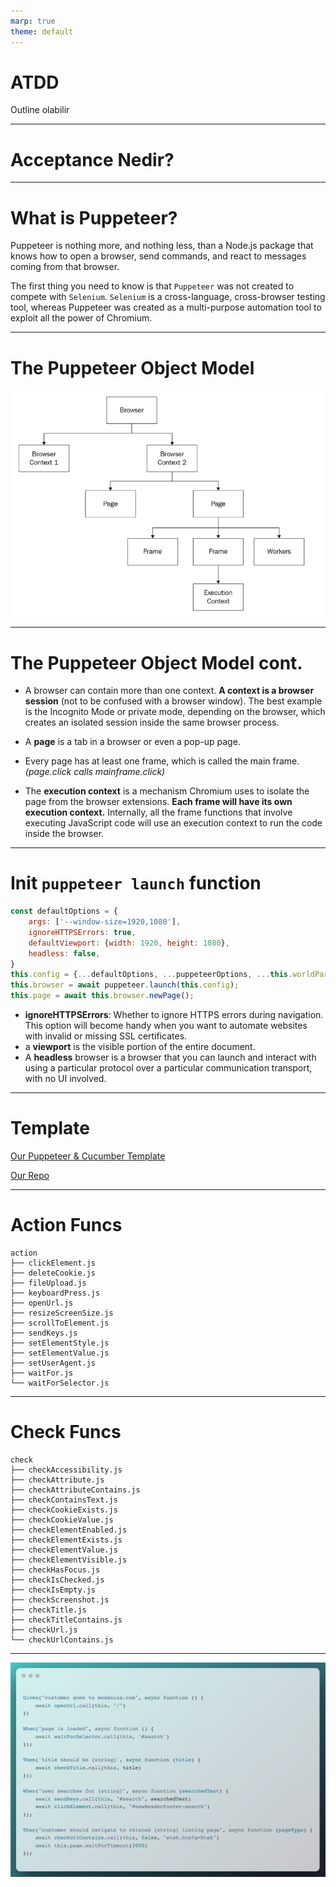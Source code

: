 ```yaml
---
marp: true
theme: default
---
```


# ATDD

Outline olabilir

---

# Acceptance Nedir?


---

# What is Puppeteer?

Puppeteer is nothing more, and nothing less, than a Node.js package that knows how to open a browser, send commands, and react to messages coming from that browser.

The first thing you need to know is that `Puppeteer` was not created to compete with `Selenium`. `Selenium` is a cross-language, cross-browser testing tool, whereas Puppeteer was created as a multi-purpose automation tool to exploit all the power of Chromium.

---

# The Puppeteer Object Model

![Puppeteer Object Model](puppeteer-object-model.png)

---

# The Puppeteer Object Model cont.

- A browser can contain more than one context. **A context is a browser session** (not to be confused with a browser window). The best example is the Incognito Mode or private mode, depending on the browser, which creates an isolated session inside the same browser process.

- A **page** is a tab in a browser or even a pop-up page.

- Every page has at least one frame, which is called the main frame. *(page.click calls mainframe.click)*

- The **execution context** is a mechanism Chromium uses to isolate the page from the browser extensions. **Each frame will have its own execution context.** Internally, all the frame functions that involve executing JavaScript code will use an execution context to run the code inside the browser.

---

# Init `puppeteer launch` function

```javascript
const defaultOptions = {
    args: ['--window-size=1920,1080'],
    ignoreHTTPSErrors: true,
    defaultViewport: {width: 1920, height: 1080},
    headless: false,
}
this.config = {...defaultOptions, ...puppeteerOptions, ...this.worldParameters};
this.browser = await puppeteer.launch(this.config);
this.page = await this.browser.newPage();
```
* **ignoreHTTPSErrors**: Whether to ignore HTTPS errors during navigation. This option will become handy when you want to automate websites with invalid or missing SSL certificates.
* a **viewport** is the visible portion of the entire document.
* A **headless** browser is a browser that you can launch and interact with using a particular protocol over a particular communication transport, with no UI involved.

---

# Template

[Our Puppeteer & Cucumber Template](https://github.com/patheard/cucumber-puppeteer)

[Our Repo](https://github.com/modanisa/bootcamp-project-acceptance)

---

# Action Funcs

```
action
├── clickElement.js
├── deleteCookie.js
├── fileUpload.js
├── keyboardPress.js
├── openUrl.js
├── resizeScreenSize.js
├── scrollToElement.js
├── sendKeys.js
├── setElementStyle.js
├── setElementValue.js
├── setUserAgent.js
├── waitFor.js
└── waitForSelector.js
```

---

# Check Funcs

```
check
├── checkAccessibility.js
├── checkAttribute.js
├── checkAttributeContains.js
├── checkContainsText.js
├── checkCookieExists.js
├── checkCookieValue.js
├── checkElementEnabled.js
├── checkElementExists.js
├── checkElementValue.js
├── checkElementVisible.js
├── checkHasFocus.js
├── checkIsChecked.js
├── checkIsEmpty.js
├── checkScreenshot.js
├── checkTitle.js
├── checkTitleContains.js
├── checkUrl.js
└── checkUrlContains.js
```

---

![](action-check-example.png)